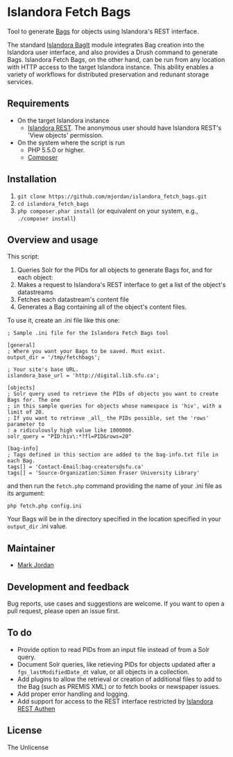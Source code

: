 # Islandora Fetch Bags

Tool to generate [Bags](https://en.wikipedia.org/wiki/BagIt) for objects using Islandora's REST interface.

The standard [Islandora BagIt](https://github.com/Islandora/islandora_bagit) module integrates Bag creation into the Islandora user interface, and also provides a Drush command to generate Bags. Islandora Fetch Bags, on the other hand, can be run from any location with HTTP access to the target Islandora instance. This ability enables a variety of workflows for distributed preservation and redunant storage services.

## Requirements

* On the target Islandora instance
  * [Islandora REST](https://github.com/discoverygarden/islandora_rest). The anonymous user should have Islandora REST's 'View objects' permission.
* On the system where the script is run
  * PHP 5.5.0 or higher.
  * [Composer](https://getcomposer.org)

## Installation

1. `git clone https://github.com/mjordan/islandora_fetch_bags.git`
1. `cd islandora_fetch_bags`
1. `php composer.phar install` (or equivalent on your system, e.g., `./composer install`)

## Overview and usage

This script:

1. Queries Solr for the PIDs for all objects to generate Bags for, and for each object:
1. Makes a request to Islandora's REST interface to get a list of the object's datastreams
1. Fetches each datastream's content file
1. Generates a Bag containing all of the object's content files.

To use it, create an .ini file like this one:

```
; Sample .ini file for the Islandora Fetch Bags tool

[general]
; Where you want your Bags to be saved. Must exist.
output_dir = '/tmp/fetchbags';

; Your site's base URL.
islandora_base_url = 'http://digital.lib.sfu.ca';

[objects]
; Solr query used to retrieve the PIDs of objects you want to create Bags for. The one
; in this sample queries for objects whose namespace is 'hiv', with a limit of 20.
; If you want to retrieve _all_ the PIDs possible, set the 'rows' parameter to
: a ridiculously high value like 1000000.
solr_query = "PID:hiv\:*?fl=PID&rows=20"

[bag-info]
; Tags defined in this section are added to the bag-info.txt file in each Bag.
tags[] = 'Contact-Email:bag-creators@sfu.ca'
tags[] = 'Source-Organization:Simon Fraser University Library'
```

and then run the `fetch.php` command providing the name of your .ini file as its argument:

`php fetch.php config.ini`

Your Bags will be in the directory specified in the location specified in your `output_dir` .ini value.

## Maintainer

* [Mark Jordan](https://github.com/mjordan)

## Development and feedback

Bug reports, use cases and suggestions are welcome. If you want to open a pull request, please open an issue first.

## To do

* Provide option to read PIDs from an input file instead of from a Solr query.
* Document Solr queries, like retieving PIDs for objects updated after a `fgs_lastModifiedDate_dt` value, or all objects in a collection.
* Add plugins to allow the retrieval or creation of additional files to add to the Bag (such as PREMIS XML) or to fetch books or newspaper issues.
* Add proper error handling and logging.
* Add support for access to the REST interface restricted by [Islandora REST Authen](https://github.com/mjordan/islandora_rest_authen)

## License

The Unlicense
